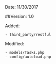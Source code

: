 Date:	 11/30/2017


##Version: 1.0

Added:
	
	- third_party/restful
	
Modified:
	
	- models/Tasks.php
	- config/autoload.php